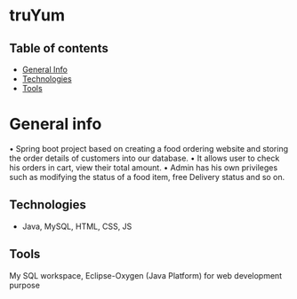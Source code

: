 # truYum

## Table of contents
* [General Info](#general-info)
* [Technologies](#technologies)
* [Tools](#Tools)

# General info
• Spring boot project based on creating a food ordering website and storing the
order details of customers into our database.
• It allows user to check his orders in cart, view their total amount.
• Admin has his own privileges such as modifying the status of a food item, free Delivery status and so
on.

## Technologies
* Java, MySQL, HTML, CSS, JS

## Tools
My SQL workspace, Eclipse-Oxygen (Java Platform) for web development purpose

